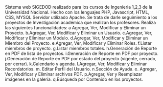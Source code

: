 Sistema web SIGEDOD realizado para los cursos de Ingenieria 1,2,3 de la Universidad Nacional.
Hecho con los lenguajes PHP, Javascript, HTML, CSS, MYSQL
Servidor utilizado Apache.
Se trata de darle seguimiento a los proyectos de Investigación académica que realizan los profesores.
Realiza las siguientes funcionalidades:
a Agregar, Ver, Modificar y Eliminar un Proyecto.
b.Agregar, Ver, Modificar y Eliminar un Usuario.
c.Agregar, Ver, Modificar y Eliminar un Módulo.
d.Agregar, Ver, Modificar y Eliminar un Miembro del Proyecto.
e.Agregar, Ver, Modificar y Eliminar Roles.
f.Listar miembros de proyecto.
g.Listar miembros totales.
h.Generación de Reporte en PDF de lista de proyectos.
i.Generación de Reporte en PDF por proyecto.
j.Generación de Reporte en PDF por estado del proyecto (vigente, cerrado, por cerrar).
k.Calendario y agenda.
l.Agregar, Ver, Modificar y Eliminar Recordatorios.
m. Editar Perfil del Usuario.
n.Sección de Ayuda.
o. Agregar, Ver, Modificar y Eliminar archivos PDF.
p.Agregar, Ver y Reemplazar imágenes en la galería.
q.Búsqueda por Contenido en los proyectos.
